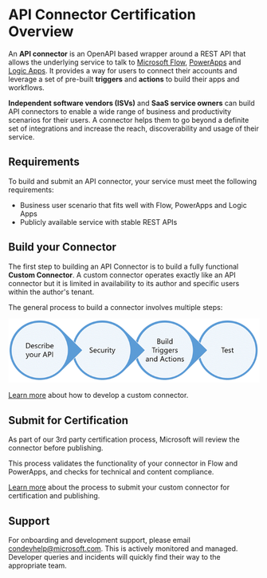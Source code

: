 # API Connector Certification Overview

An **API connector** is an OpenAPI based wrapper around a REST API that allows the underlying service to talk to [Microsoft Flow](https://ms.flow.microsoft.com/en-us/), [PowerApps](https://powerapps.microsoft.com/en-us/) and [Logic Apps](https://azure.microsoft.com/en-us/services/logic-apps/). It provides a way for users to connect their accounts and leverage a set of pre-built **triggers** and **actions** to build their apps and workflows.

**Independent software vendors (ISVs)** and **SaaS service owners** can build API connectors to enable a wide range of business and productivity scenarios for their users. A connector helps them to go beyond a definite set of integrations and increase the reach, discoverability and usage of their service.

## Requirements

To build and submit an API connector, your service must meet the following requirements:
- Business user scenario that fits well with Flow, PowerApps and Logic Apps
- Publicly available service with stable REST APIs

## Build your Connector

The first step to building an API Connector is to build a fully functional **Custom Connector**. A custom connector operates exactly like an API connector but it is limited in availability to its author and specific users within the author's tenant.

The general process to build a connector involves multiple steps:

![custom connector Authoring Steps](./media/api-connectors/authoring_steps.png)

[Learn more](api-connector-dev.md) about how to develop a custom connector.
 
## Submit for Certification

As part of our 3rd party certification process, Microsoft will review the connector before publishing.

This process validates the functionality of your connector in Flow and PowerApps, and checks for technical and content compliance.

[Learn more](api-connector-submission.md) about the process to submit your custom connector for certification and publishing.

## Support

For onboarding and development support, please email [condevhelp@microsoft.com](mailto:condevhelp@microsoft.com). This is actively monitored and managed. Developer queries and incidents will quickly find their way to the appropriate team.
